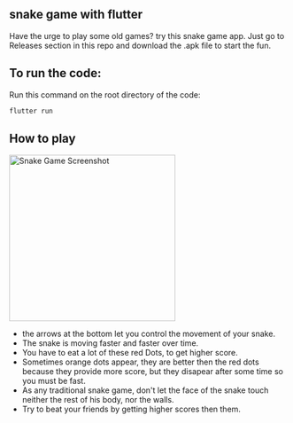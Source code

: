 ## snake game with flutter

Have the urge to play some old games? try this snake game app. Just go to Releases section in this repo and download the .apk file to start the fun.

## To run the code:

Run this command on the root directory of the code:

```bash
flutter run
```

## How to play

<img src="https://github.com/NajibPro/snake_game/assets/96317571/f9929fb6-848c-4351-a97a-7b03171775aa" alt="Snake Game Screenshot" width="300" />


- the arrows at the bottom let you control the movement of your snake.
- The snake is moving faster and faster over time.
- You have to eat a lot of these red Dots, to get higher score.
- Sometimes orange dots appear, they are better then the red dots because they provide more score, but they disapear after some time so you must be fast.
- As any traditional snake game, don't let the face of the snake touch neither the rest of his body, nor the walls.
- Try to beat your friends by getting higher scores then them.
